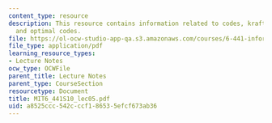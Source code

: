 ```yaml
---
content_type: resource
description: This resource contains information related to codes, kraft inequality
  and optimal codes.
file: https://ol-ocw-studio-app-qa.s3.amazonaws.com/courses/6-441-information-theory-spring-2010/a8525ccc542cccf186535efcf673ab36_MIT6_441S10_lec05.pdf
file_type: application/pdf
learning_resource_types:
- Lecture Notes
ocw_type: OCWFile
parent_title: Lecture Notes
parent_type: CourseSection
resourcetype: Document
title: MIT6_441S10_lec05.pdf
uid: a8525ccc-542c-ccf1-8653-5efcf673ab36
---
```

